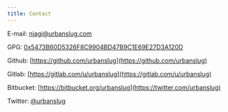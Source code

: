 ```yaml
---
title: Contact
---
```


E-mail:    [njagi@urbanslug.com](mailto:njagi@urbanslug.com)

GPG:       <a href="downloads/7D3A120D-urbanslug-pub-key.asc" download="7D3A120D-urbanslug-pub-key.asc">0x5473B60D5326F8C9904BD47B9C1E69E27D3A120D</a>

Github:    [https://github.com/urbanslug](https://github.com/urbanslug)

Gitlab:    [https://gitlab.com/u/urbanslug](https://gitlab.com/u/urbanslug)

Bitbucket: [https://bitbucket.org/urbanslug](https://twitter.com/urbanslug)

Twitter:   [\@urbanslug](https://twitter.com/urbanslug)
